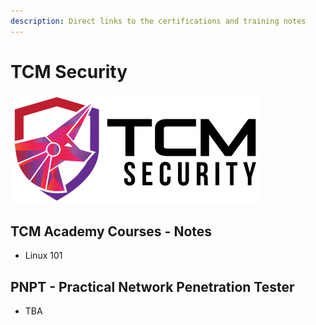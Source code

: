 ```yaml
---
description: Direct links to the certifications and training notes
---
```


# TCM Security

![academy.tcm-sec.com - TCM Security, Inc.](.gitbook/assets/tcmsecuritycovermid.png)

## TCM Academy Courses - Notes

* Linux 101

## PNPT - Practical Network Penetration Tester

- TBA
